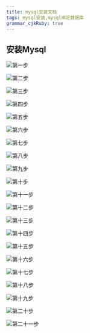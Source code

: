 ```yaml
---
title: mysql安装文档
tags: mysql安装,mysql绑定数据库
grammar_cjkRuby: true
---
```



## 安装Mysql

![第一步][1]

![第二步][2]

![第三步][3]

![第四步][4]

![第五步][5]

![第六步][6]

![第七步][7]

![第八步][8]

![第九步][9]

![第十步][10]

![第十一步][11]

![第十二步][12]

![第十三步][13]

![第十四步][14]

![第十五步][15]

![第十六步][16]

![第十七步][17]

![第十八步][18]

![第十九步][19]

![第二十步][20]

![第二十一步][21]


  [1]: https://www.github.com/xiesen310/notes_Images/raw/master/images/1500781132401.jpg
  [2]: https://www.github.com/xiesen310/notes_Images/raw/master/images/1500781165602.jpg
  [3]: https://www.github.com/xiesen310/notes_Images/raw/master/images/1500781188059.jpg
  [4]: https://www.github.com/xiesen310/notes_Images/raw/master/images/1500781217530.jpg
  [5]: https://www.github.com/xiesen310/notes_Images/raw/master/images/1500781238603.jpg
  [6]: https://www.github.com/xiesen310/notes_Images/raw/master/images/1500781258947.jpg
  [7]: https://www.github.com/xiesen310/notes_Images/raw/master/images/1500781277383.jpg
  [8]: https://www.github.com/xiesen310/notes_Images/raw/master/images/1500781300340.jpg
  [9]: https://www.github.com/xiesen310/notes_Images/raw/master/images/1500781788342.jpg
  [10]: https://www.github.com/xiesen310/notes_Images/raw/master/images/1500782875294.jpg
  [11]: https://www.github.com/xiesen310/notes_Images/raw/master/images/1500782895903.jpg
  [12]: https://www.github.com/xiesen310/notes_Images/raw/master/images/1500782920005.jpg
  [13]: https://www.github.com/xiesen310/notes_Images/raw/master/images/1500782943202.jpg
  [14]: https://www.github.com/xiesen310/notes_Images/raw/master/images/1500782966413.jpg
  [15]: https://www.github.com/xiesen310/notes_Images/raw/master/images/1500782991779.jpg
  [16]: https://www.github.com/xiesen310/notes_Images/raw/master/images/1500783018896.jpg
  [17]: https://www.github.com/xiesen310/notes_Images/raw/master/images/1500783067479.jpg
  [18]: https://www.github.com/xiesen310/notes_Images/raw/master/images/1500783087688.jpg
  [19]: https://www.github.com/xiesen310/notes_Images/raw/master/images/1500783123535.jpg
  [20]: https://www.github.com/xiesen310/notes_Images/raw/master/images/1500783148298.jpg
  [21]: https://www.github.com/xiesen310/notes_Images/raw/master/images/1500783198634.jpg